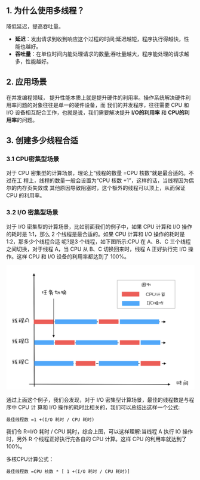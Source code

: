 

 ## 1. 为什么使用多线程？
 降低延迟，提高吞吐量。
 - **延迟**：发出请求到收到响应这个过程的时间;延迟越短，程序执行得越快，性能也越好。
 - **吞吐量**：在单位时间内能处理请求的数量;吞吐量越大，程序能处理的请求越多，性能越好。

 ## 2. 应用场景
 在并发编程领域， 提升性能本质上就是提升硬件的利用率。操作系统解决硬件利用率问题的对象往往是单一的硬件设备，而 我们的并发程序，往往需要 CPU 和 I/O 设备相互配合工作，也就是说，我们需要解决提升 **I/O的利用率** 和 **CPU的利用率**的问题。


## 3. 创建多少线程合适
### 3.1 CPU密集型场景

对于 CPU 密集型的计算场景，理论上“线程的数量 =CPU 核数”就是最合适的。不过在工 程上，线程的数量一般会设置为“CPU 核数 +1”，这样的话，当线程因为偶尔的内存页失效或 其他原因导致阻塞时，这个额外的线程可以顶上，从而保证 CPU 的利用率。

### 3.2 I/O 密集型场景
对于 I/O 密集型的计算场景，比如前面我们的例子中，如果 CPU 计算和 I/O 操作的耗时是 1:1，那么 2 个线程是最合适的。如果 CPU 计算和 I/O 操作的耗时是 1:2，那多少个线程合适 呢?是3 个线程，如下图所示:CPU 在 A、B、C 三个线程之间切换，对于线程 A，当 CPU 从 B、C 切换回来时，线程 A 正好执行完 I/O 操作。这样 CPU 和 I/O 设备的利用率都达到了 100%。

![](assets/markdown-img-paste-20190417205702111.png)

通过上面这个例子，我们会发现，对于 I/O 密集型计算场景，最佳的线程数是与程序中 CPU 计 算和 I/O 操作的耗时比相关的，我们可以总结出这样一个公式:
```
最佳线程数 =1 +(I/O 耗时 / CPU 耗时)
```

我们令 R=I/O 耗时 / CPU 耗时，综合上图，可以这样理解:当线程 A 执行 IO 操作时，另外 R 个线程正好执行完各自的 CPU 计算。这样 CPU 的利用率就达到了 100%。

多核CPU计算公式：
```
最佳线程数 =CPU 核数 * [ 1 +(I/O 耗时 / CPU 耗时)]
```
